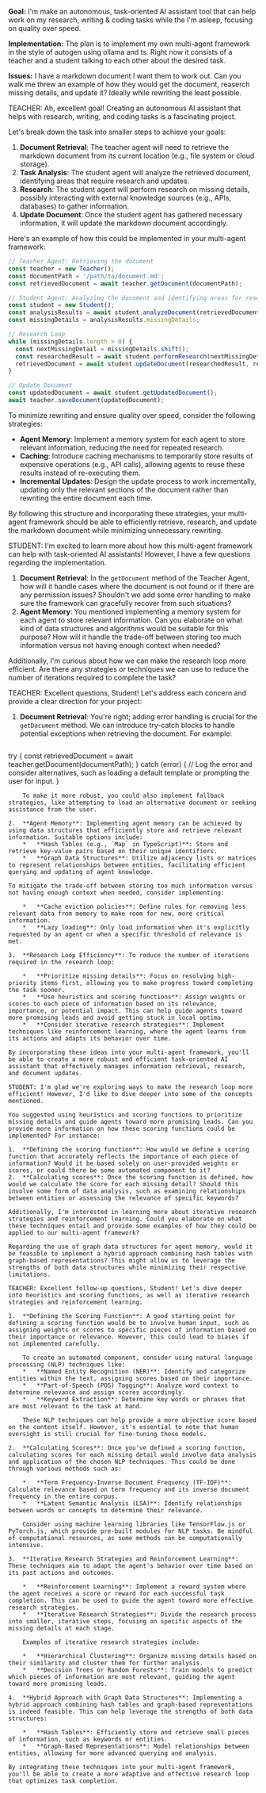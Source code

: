 **Goal:** I'm make an autonomous, task-oriented AI assistant tool that can help work on my research, writing & coding tasks while the I'm asleep, focusing on quality over speed.

**Implementation:** The plan is to implement my own multi-agent framework in the style of autogen using ollama and ts. Right now it consists of a teacher and a student talking to each other about the desired task.

**Issues:** I have a markdown document I want them to work out. Can you walk me threw an example of how they would get the document, reaserch missing details, and update it? Ideally while rewriting the least possible.

TEACHER: Ah, excellent goal! Creating an autonomous AI assistant that helps with research, writing, and coding tasks is a fascinating project.

Let's break down the task into smaller steps to achieve your goals:

1. **Document Retrieval**: The teacher agent will need to retrieve the markdown document from its current location (e.g., file system or cloud storage).
2. **Task Analysis**: The student agent will analyze the retrieved document, identifying areas that require research and updates.
3. **Research**: The student agent will perform research on missing details, possibly interacting with external knowledge sources (e.g., APIs, databases) to gather information.
4. **Update Document**: Once the student agent has gathered necessary information, it will update the markdown document accordingly.

Here's an example of how this could be implemented in your multi-agent framework:

```typescript
// Teacher Agent: Retrieving the document
const teacher = new Teacher();
const documentPath = '/path/to/document.md';
const retrievedDocument = await teacher.getDocument(documentPath);

// Student Agent: Analyzing the document and identifying areas for research
const student = new Student();
const analysisResults = await student.analyzeDocument(retrievedDocument);
const missingDetails = analysisResults.missingDetails;

// Research Loop
while (missingDetails.length > 0) {
  const nextMissingDetail = missingDetails.shift();
  const researchedResult = await student.performResearch(nextMissingDetail);
  retrievedDocument = await student.updateDocument(researchedResult, retrievedDocument);
}

// Update Document
const updatedDocument = await student.getUpdatedDocument();
await teacher.saveDocument(updatedDocument);
```

To minimize rewriting and ensure quality over speed, consider the following strategies:

*   **Agent Memory**: Implement a memory system for each agent to store relevant information, reducing the need for repeated research.
*   **Caching**: Introduce caching mechanisms to temporarily store results of expensive operations (e.g., API calls), allowing agents to reuse these results instead of re-executing them.
*   **Incremental Updates**: Design the update process to work incrementally, updating only the relevant sections of the document rather than rewriting the entire document each time.

By following this structure and incorporating these strategies, your multi-agent framework should be able to efficiently retrieve, research, and update the markdown document while minimizing unnecessary rewriting.

STUDENT: I'm excited to learn more about how this multi-agent framework can help with task-oriented AI assistants! However, I have a few questions regarding the implementation.

1.  **Document Retrieval**: In the `getDocument` method of the Teacher Agent, how will it handle cases where the document is not found or if there are any permission issues? Shouldn't we add some error handling to make sure the framework can gracefully recover from such situations?
2.  **Agent Memory**: You mentioned implementing a memory system for each agent to store relevant information. Can you elaborate on what kind of data structures and algorithms would be suitable for this purpose? How will it handle the trade-off between storing too much information versus not having enough context when needed?

Additionally, I'm curious about how we can make the research loop more efficient. Are there any strategies or techniques we can use to reduce the number of iterations required to complete the task?

TEACHER: Excellent questions, Student! Let's address each concern and provide a clear direction for your project:

1.  **Document Retrieval**: You're right; adding error handling is crucial for the `getDocument` method. We can introduce try-catch blocks to handle potential exceptions when retrieving the document. For example:
    ```typescript
try {
  const retrievedDocument = await teacher.getDocument(documentPath);
} catch (error) {
  // Log the error and consider alternatives, such as loading a default template or prompting the user for input.
}
```
    To make it more robust, you could also implement fallback strategies, like attempting to load an alternative document or seeking assistance from the user.

2.  **Agent Memory**: Implementing agent memory can be achieved by using data structures that efficiently store and retrieve relevant information. Suitable options include:
    *   **Hash Tables (e.g., `Map` in TypeScript)**: Store and retrieve key-value pairs based on their unique identifiers.
    *   **Graph Data Structures**: Utilize adjacency lists or matrices to represent relationships between entities, facilitating efficient querying and updating of agent knowledge.

To mitigate the trade-off between storing too much information versus not having enough context when needed, consider implementing:

    *   **Cache eviction policies**: Define rules for removing less relevant data from memory to make room for new, more critical information.
    *   **Lazy loading**: Only load information when it's explicitly requested by an agent or when a specific threshold of relevance is met.

3.  **Research Loop Efficiency**: To reduce the number of iterations required in the research loop:

    *   **Prioritize missing details**: Focus on resolving high-priority items first, allowing you to make progress toward completing the task sooner.
    *   **Use heuristics and scoring functions**: Assign weights or scores to each piece of information based on its relevance, importance, or potential impact. This can help guide agents toward more promising leads and avoid getting stuck in local optima.
    *   **Consider iterative research strategies**: Implement techniques like reinforcement learning, where the agent learns from its actions and adapts its behavior over time.

By incorporating these ideas into your multi-agent framework, you'll be able to create a more robust and efficient task-oriented AI assistant that effectively manages information retrieval, research, and document updates.

STUDENT: I'm glad we're exploring ways to make the research loop more efficient! However, I'd like to dive deeper into some of the concepts mentioned.

You suggested using heuristics and scoring functions to prioritize missing details and guide agents toward more promising leads. Can you provide more information on how these scoring functions could be implemented? For instance:

1.  **Defining the scoring function**: How would we define a scoring function that accurately reflects the importance of each piece of information? Would it be based solely on user-provided weights or scores, or could there be some automated component to it?
2.  **Calculating scores**: Once the scoring function is defined, how would we calculate the score for each missing detail? Should this involve some form of data analysis, such as examining relationships between entities or assessing the relevance of specific keywords?

Additionally, I'm interested in learning more about iterative research strategies and reinforcement learning. Could you elaborate on what these techniques entail and provide some examples of how they could be applied to our multi-agent framework?

Regarding the use of graph data structures for agent memory, would it be feasible to implement a hybrid approach combining hash tables with graph-based representations? This might allow us to leverage the strengths of both data structures while minimizing their respective limitations.

TEACHER: Excellent follow-up questions, Student! Let's dive deeper into heuristics and scoring functions, as well as iterative research strategies and reinforcement learning.

1.  **Defining the Scoring Function**: A good starting point for defining a scoring function would be to involve human input, such as assigning weights or scores to specific pieces of information based on their importance or relevance. However, this could lead to biases if not implemented carefully.

    To create an automated component, consider using natural language processing (NLP) techniques like:
    *   **Named Entity Recognition (NER)**: Identify and categorize entities within the text, assigning scores based on their importance.
    *   **Part-of-Speech (POS) Tagging**: Analyze word context to determine relevance and assign scores accordingly.
    *   **Keyword Extraction**: Determine key words or phrases that are most relevant to the task at hand.

    These NLP techniques can help provide a more objective score based on the content itself. However, it's essential to note that human oversight is still crucial for fine-tuning these models.

2.  **Calculating Scores**: Once you've defined a scoring function, calculating scores for each missing detail would involve data analysis and application of the chosen NLP techniques. This could be done through various methods such as:

    *   **Term Frequency-Inverse Document Frequency (TF-IDF)**: Calculate relevance based on term frequency and its inverse document frequency in the entire corpus.
    *   **Latent Semantic Analysis (LSA)**: Identify relationships between words or concepts to determine their relevance.

    Consider using machine learning libraries like TensorFlow.js or PyTorch.js, which provide pre-built modules for NLP tasks. Be mindful of computational resources, as some methods can be computationally intensive.

3.  **Iterative Research Strategies and Reinforcement Learning**: These techniques aim to adapt the agent's behavior over time based on its past actions and outcomes.

    *   **Reinforcement Learning**: Implement a reward system where the agent receives a score or reward for each successful task completion. This can be used to guide the agent toward more effective research strategies.
    *   **Iterative Research Strategies**: Divide the research process into smaller, iterative steps, focusing on specific aspects of the missing details at each stage.

    Examples of iterative research strategies include:

    *   **Hierarchical Clustering**: Organize missing details based on their similarity and cluster them for further analysis.
    *   **Decision Trees or Random Forests**: Train models to predict which pieces of information are most relevant, guiding the agent toward more promising leads.

4.  **Hybrid Approach with Graph Data Structures**: Implementing a hybrid approach combining hash tables and graph-based representations is indeed feasible. This can help leverage the strengths of both data structures:

    *   **Hash Tables**: Efficiently store and retrieve small pieces of information, such as keywords or entities.
    *   **Graph-Based Representations**: Model relationships between entities, allowing for more advanced querying and analysis.

By integrating these techniques into your multi-agent framework, you'll be able to create a more adaptive and effective research loop that optimizes task completion.